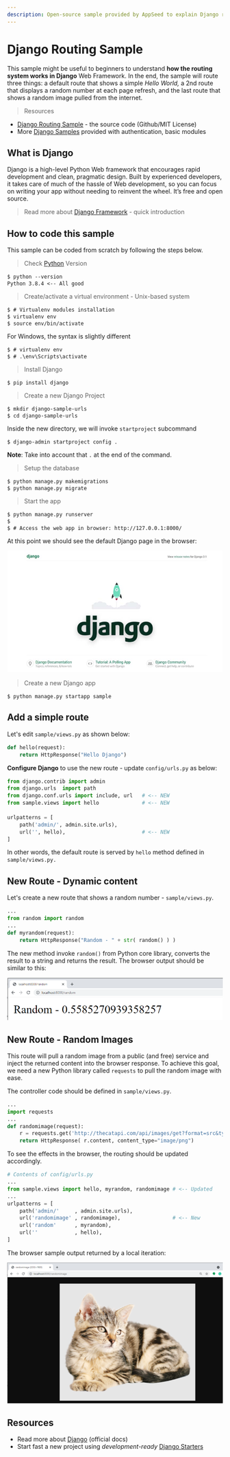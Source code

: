 ```yaml
---
description: Open-source sample provided by AppSeed to explain Django routing mechanism.
---
```


# Django Routing Sample

This sample might be useful to beginners to understand **how the routing system works in Django** Web Framework. In the end, the sample will route three things: a default route that shows a simple _Hello World,_ a 2nd route that displays a random number at each page refresh, and the last route that shows a random image pulled from the internet.


> Resources

* [Django Routing Sample](https://github.com/app-generator/django-routing-sample) - the source code (Github/MIT License)
* More [Django Samples](https://appseed.us/admin-dashboards/django) provided with authentication, basic modules


## What is Django

Django is a high-level Python Web framework that encourages rapid development and clean, pragmatic design. Built by experienced developers, it takes care of much of the hassle of Web development, so you can focus on writing your app without needing to reinvent the wheel. It’s free and open source.

> Read more about [Django Framework](../../content/what-is/django.md) - quick introduction


## How to code this sample

This sample can be coded from scratch by following the steps below.

> Check [Python](../../content/what-is/python.md) Version

```
$ python --version
Python 3.8.4 <-- All good
```

> Create/activate a virtual environment - Unix-based system

```
$ # Virtualenv modules installation
$ virtualenv env
$ source env/bin/activate  
```

For Windows, the syntax is slightly different

```
$ # virtualenv env
$ # .\env\Scripts\activate
```

> Install Django

```
$ pip install django
```

> Create a new Django Project

```
$ mkdir django-sample-urls
$ cd django-sample-urls
```

Inside the new directory, we will invoke `startproject` subcommand

```
$ django-admin startproject config .
```

**Note**: Take into account that `.` at the end of the command.

> Setup the database

```
$ python manage.py makemigrations
$ python manage.py migrate
```

> Start the app

```
$ python manage.py runserver 
$
$ # Access the web app in browser: http://127.0.0.1:8000/
```

At this point we should see the default Django page in the browser:

![Django - Default Project Page.](../../.gitbook/assets/django-framework-cover.jpg)

> Create a new Django app

```
$ python manage.py startapp sample
```

## **Add a simple route**

Let's edit `sample/views.py` as shown below:

```python
def hello(request): 
    return HttpResponse("Hello Django") 
```

**Configure Django** to use the new route -  update `config/urls.py` as below:

```python
from django.contrib import admin
from django.urls  import path
from django.conf.urls import include, url   # <-- NEW
from sample.views import hello              # <-- NEW

urlpatterns = [
    path('admin/', admin.site.urls),
    url('', hello),                         # <-- NEW
]
```

In other words, the default route is served by `hello` method defined in `sample/views.py.`


## New Route - Dynamic content

Let's create a new route that shows a random number - `sample/views.py`.

```python
...
from random import random
...
def myrandom(request): 
    return HttpResponse("Random - " + str( random() ) ) 
```

The new method invoke `random()` from Python core library, converts the result to a string and returns the result. The browser output should be similar to this:

![Django Routing - Dynamic Content Route.](<../../.gitbook/assets/image (4).png>)


## New Route - Random Images

This route will pull a random image from a public (and free) service and inject the returned content into the browser response. To achieve this goal, we need a new Python library called `requests` to pull the random image with ease.

The controller code should be defined in `sample/views.py`. 

```python
...
import requests
...
def randomimage(request):
    r = requests.get('http://thecatapi.com/api/images/get?format=src&type=png')
    return HttpResponse( r.content, content_type="image/png")
```

To see the effects in the browser, the routing should be updated accordingly.

```python
# Contents of config/urls.py
...
from sample.views import hello, myrandom, randomimage # <-- Updated 
...
urlpatterns = [
    path('admin/'     , admin.site.urls),
    url('randomimage' , randomimage),                 # <-- New
    url('random'      , myrandom),
    url(''            , hello), 
]
```

The browser sample output returned by a local iteration: 

![Django Routing Sample - Browser output](<../../.gitbook/assets/image (5).png>)


## Resources

* Read more about [Django](https://www.djangoproject.com/) (official docs)
* Start fast a new project using _development-ready_ [Django Starters](https://appseed.us/admin-dashboards/django)
